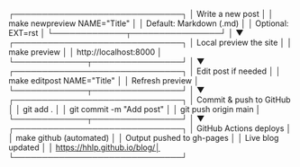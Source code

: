    ┌──────────────────────────────┐
   │       Write a new post       │
   │ make newpreview NAME="Title" │
   │ Default: Markdown (.md)      │
   │ Optional: EXT=rst            │
   └─────────────┬────────────────┘
                 │
                 ▼
   ┌──────────────────────────────┐
   │  Local preview the site      │
   │ make preview                 │
   │ http://localhost:8000        │
   └─────────────┬────────────────┘
                 │
                 ▼
   ┌──────────────────────────────┐
   │ Edit post if needed          │
   │ make editpost NAME="Title"   │
   │ Refresh preview              │
   └─────────────┬────────────────┘
                 │
                 ▼
   ┌──────────────────────────────┐
   │ Commit & push to GitHub      │
   │ git add .                    │
   │ git commit -m "Add post"     │
   │ git push origin main         │
   └─────────────┬────────────────┘
                 │
                 ▼
   ┌──────────────────────────────┐
   │ GitHub Actions deploys       │
   │ make github (automated)      │
   │ Output pushed to gh-pages    │
   │ Live blog updated            │
   │ https://hhlp.github.io/blog/│
   └──────────────────────────────┘

